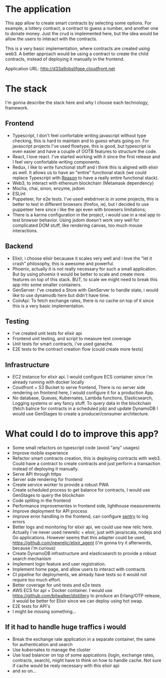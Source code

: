 # The application
This app allow to create smart contracts by selecting some options. For example, a lottery contract, a contract to guess a number, and another one to donate money. Just the crud is implemented here, but the idea would be allow the users to interact with the contracts.

This is a very basic implementation, where contracts are created using web3. A better approach would be using a contract to create the child contracts, instead of deploying it manually in the frontend.

Application URL: http://d33a9obslifgpe.cloudfront.net

# The stack
I'm gonna describe the stack here and why I choose each technology, framework.

## Frontend

* Typescript, I don't feel confortable writing javascript without type checking, this is hard to maintain and to guess whats going on. For javascript projects I've used flowtype, this is good, but typescript is even easier and have a couple of OOTB features to structure the code.
* React, I love react. I've started working with it since the first release and I feel very confortable writing components.
* Redux, I like to write functional stuff and i think this is aligned with elixir as well. It allows us to have an "entire" functional stack (we could replace Typescript with [Reason](https://github.com/facebook/reason) to have a really entire functional stack).
* Web3, to interact with ethereum blockchain (Metamask dependency)
* Mocha, chai, sinon, enzyme, jsdom
* ESLint
* Puppeteer, for e2e tests. I've used webdriver.io in some projects, this is better to test in different browsers (firefox, ie), but I decided to use puppeteer here since i like the api even with browsers limitations;
* There is a karma configuration in the project, i would use in a real app to test browser behavior. Using jsdom doesn't work very well for complicated DOM stuff, like rendering canvas, too much mouse interactions.

## Backend

* Elixir, i choose elixir becauase it scales very well and i love the  "let it crash" philosophy, this is awesome and powerful.
* Phoenix, actually it is not really necessary for such a small application. But by using phoenix it would be better to scale and create more features on top of this stack. BUT, to scale we might need to break this app into some smaller containers.
* GenServer: I've created a Store with GenServer to handle state, i would like to use dynamodb here but didn't have time.
* CoinApi: To fetch exchange rates, there is no cache on top of it since this is a very basic implementation.

## Testing
* I've created unit tests for elixir api
* Frontend unit testing, and script to measure test coverage
* Unit tests for smart contracts, i've used ganache.
* E2E tests to the contract creation flow (could create more tests)

## Infrastructure

* EC2 instance for elixir api. I would configure ECS container since i'm already running with docker locally
* Coudfront + S3 Bucket to serve frontend, There is no server side rendering on frontend here, I would configure it for a production App.
* No database, Queues, Kubernates, Lambda functions, Elasticsearch, Logging systems or any fancy stuff. To query data in the blockchain (fetch balnce for contracts in a scheduled job) and update DynamoDB I would use GenStages to create a producer/consumer architecture.

# What could I do to improve this app?

* Some small refactors on typescript code (avoid "any" usages)
* Improve mobile experience
* Refactor smart contracts creation, this is deploying contracts with web3. Could have a contract to create contracts and just perform a transaction instead of deploying it manually.
* Serve API through https
* Server side rendering for frontend
* Create service worker to provide a robust PWA
* Create scheduled process to get balance for contracts, I would use GenStages to query the blockchain
* Code spliting in the frontend
* Performance improvementes in frontend side, lighthouse measurements
* Improve deployment for API process
* Improve error handling in the frontend, can configure [sentry](https://sentry.io/welcome/) to log errors
* Better logs and monitoring for elixir api, we could use new relic here. Actually i've never used newrelic + elixir, just with java/scala, nodejs and Go applications. However seems that this adapter could be used, https://github.com/newrelic/elixir_agent (i'm gonna try it afterwords, because i'm curious)
* Create DynamoDB infrastructure and elasticsearch to provide a robust search mechanism
* Implement login feature and user registration.
* Implement home page, and allow users to interact with contracts
* CI pipeline for deployments, we already have tests so it would not require too much effort.
* Better coverage for unit tests and e2e tests
* AWS ECS for api + Docker container. I would use https://github.com/bitwalker/distillery to produce an Erlang/OTP release, it would be better for Elixir since we can deploy using hot swap.
* E2E tests for API's
* I might be missing something...

## If it had to handle huge traffics i would

* Break the exchange rate application in a separate container, the same for authentication and search
* Use kubernates to manage the cluster
* Use load balancer on top of some appications (login, exchange rates, contracts, search), might have to think on how to handle cache. Not sure if cache would be realy necessary with this elixir api
* and so on...

